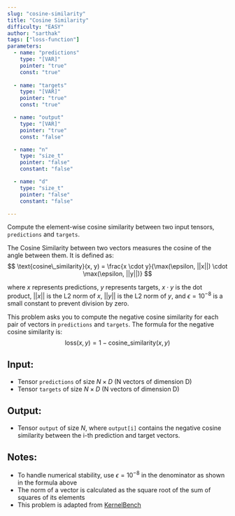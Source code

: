 ```yaml
---
slug: "cosine-similarity"
title: "Cosine Similarity"
difficulty: "EASY"
author: "sarthak"
tags: ["loss-function"]
parameters:
  - name: "predictions"
    type: "[VAR]"
    pointer: "true"
    const: "true"
  
  - name: "targets"
    type: "[VAR]"
    pointer: "true"
    const: "true"

  - name: "output" 
    type: "[VAR]"
    pointer: "true"
    const: "false"

  - name: "n"
    type: "size_t"
    pointer: "false"
    constant: "false"

  - name: "d"
    type: "size_t"
    pointer: "false"
    constant: "false"

---
```


Compute the element-wise cosine similarity between two input tensors, `predictions` and `targets`.

The Cosine Similarity between two vectors measures the cosine of the angle between them. It is defined as:
$$
\text{cosine\_similarity}(x, y) = \frac{x \cdot y}{\max(\epsilon, ||x||) \cdot \max(\epsilon, ||y||)}
$$

where $x$ represents predictions, $y$ represents targets, $x \cdot y$ is the dot product, $||x||$ is the L2 norm of $x$, $||y||$ is the L2 norm of $y$, and $\epsilon = 10^{-8}$ is a small constant to prevent division by zero.

This problem asks you to compute the negative cosine similarity for each pair of vectors in `predictions` and `targets`. 
The formula for the negative cosine similarity is:
$$
\text{loss}(x, y) = 1 - \text{cosine\_similarity}(x, y)
$$

## Input:
- Tensor `predictions` of size $N \times D$ (N vectors of dimension D)
- Tensor `targets` of size $N \times D$ (N vectors of dimension D)

## Output:
- Tensor `output` of size $N$, where `output[i]` contains the negative cosine similarity between the i-th prediction and target vectors.

## Notes:
- To handle numerical stability, use $\epsilon = 10^{-8}$ in the denominator as shown in the formula above
- The norm of a vector is calculated as the square root of the sum of squares of its elements
- This problem is adapted from [KernelBench](https://github.com/ScalingIntelligence/KernelBench/blob/main/KernelBench/level1/97_CosineSimilarityLoss.py)